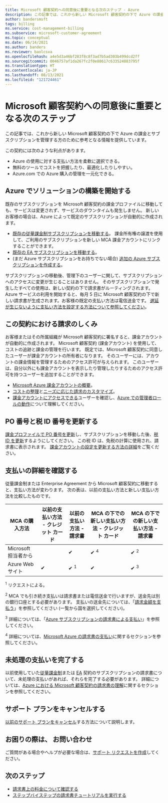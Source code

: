 ```yaml
---
title: Microsoft 顧客契約への同意後に重要となる次のステップ - Azure
description: この記事では、これから新しい Microsoft 顧客契約の下で Azure の課金とサブスクリプションを管理する方のために参考となる情報を提供しています。
author: bandersmsft
tags: billing
ms.service: cost-management-billing
ms.subservice: microsoft-customer-agreement
ms.topic: conceptual
ms.date: 06/14/2021
ms.author: banders
ms.reviewer: baolcsva
ms.openlocfilehash: a4e5d3a46bf283f8c8f3ad7b5ad303b499dcd2ff
ms.sourcegitcommit: 0046757af1da267fc2f0e88617c633524883795f
ms.translationtype: HT
ms.contentlocale: ja-JP
ms.lasthandoff: 08/13/2021
ms.locfileid: "121724461"
---
```

# <a name="key-next-steps-after-accepting-your-microsoft-customer-agreement"></a>Microsoft 顧客契約への同意後に重要となる次のステップ

この記事では、これから新しい Microsoft 顧客契約の下で Azure の課金とサブスクリプションを管理する方のために参考となる情報を提供しています。

この契約には次のような利点があります。

- Azure の使用に対する支払い方法を柔軟に選択できる。
- 無料のツールでコストを把握したり、最適化したりしやすい。
- Azure.com での Azure 購入の管理を一元化できる。

## <a name="start-building-your-solutions-in-azure"></a>Azure でソリューションの構築を開始する

既存のサブスクリプションを Microsoft 顧客契約の課金プロファイルに移動しても、サービスは変更されず、サービスのダウンタイムも発生しません。 新しいお客様の場合は、Azure によって既定のサブスクリプションが自動的に作成されます。

- [既存の従量課金制サブスクリプションを移動する](../manage/mca-request-billing-ownership.md)。 課金所有権の譲渡を使用して、ご利用のサブスクリプションを新しい MCA 課金アカウントにリンクすることができます。
- [既存の EA サブスクリプションを移動する](../manage/mca-setup-account.md)。
- (まだ Azure サブスクリプションをお持ちでない場合) [追加の Azure サブスクリプションを作成する](../manage/create-subscription.md)。

サブスクリプションの移動後、管理下のユーザーに関して、サブスクリプションへのアクセスに変更が生じることはありません。 そのサブスクリプションで発生したすべての使用は、新しい契約の下で請求書がルーティングされます。
Azure サービスの利用を開始すると、毎月 5 日に Microsoft 顧客契約の下で新しい請求書が生成されます。お客様の既定の支払い方法は電信送金です。 [遅延が生じないように支払い方法を設定する方法について参照してください](../understand/pay-bill.md#wire-bank-details)。

## <a name="how-billing-works-under-the-agreement"></a>この契約における請求のしくみ

お客様またはその所属組織が Microsoft 顧客契約に署名すると、課金アカウントが自動的に作成されます。 Microsoft 顧客契約 (課金アカウント) を使用して、コストの追跡と課金の管理を行います。 既定では、Microsoft 顧客契約に同意したユーザーが課金アカウントの所有者になります。 そのユーザーには、アカウントの課金情報を管理するためのアクセス許可が与えられます。 このユーザーは、自分以外にも課金アカウントを表示したり管理したりするためのアクセス許可を持つユーザーを追加することができます。

- [Microsoft Azure 課金アカウントの概要](../understand/mca-overview.md)。
- [コストの整理](https://www.youtube.com/watch?v=7RxTfShGHwU)と[ニーズに応じた請求のカスタマイズ](../manage/mca-section-invoice.md)。
- [課金アカウントにアクセスできる](https://www.youtube.com/watch?v=9sqglBlKkho)ユーザーを確認し、[Azure での管理者ロールの動作](../manage/understand-mca-roles.md#billing-profile-roles-and-tasks)について理解してください。

## <a name="update-your-po-and-tax-id-number"></a>PO 番号と税 ID 番号を更新する

[課金プロファイルで PO 番号を更新](../manage/change-azure-account-profile.md#update-a-po-number)し、サブスクリプションを移動した後、[税 ID を更新](../manage/change-azure-account-profile.md#update-your-tax-id)するようにしてください。 この税 ID は、免税の計算に使用され、請求書に表示されます。 [課金アカウントの設定を更新する方法の詳細](/microsoft-store/update-microsoft-store-for-business-account-settings)をご覧ください。


## <a name="confirm-payment-details"></a>支払いの詳細を確認する

従量課金制または Enterprise Agreement から Microsoft 顧客契約に移動すると、支払い方法が変わります。 次の表は、以前の支払い方法と新しい支払い方法を比較したものです。

| MCA の購入方法 | 以前の支払い方法 - クレジット カード | 以前の支払い方法 - 請求書 | MCA の下での新しい支払い方法 - クレジット カード | MCA の下での新しい支払い方法 - 請求書 |
| --- | --- | --- |--- |--- |
| Microsoft 担当者から |  | ✔  |  ✔ <sup>4</sup> | ✔ <sup>2</sup> |
| Azure Web サイト | ✔ | ✔ <sup>1</sup> | ✔ | ✔ <sup>3</sup> |

<sup>1</sup> リクエストによる。

<sup>2</sup> MCA でも引き続き支払いは請求書または電信送金で行いますが、送金先は別の銀行口座とする必要があります。 支払いの送金先については、「[請求金額を支払う](../understand/pay-bill.md#wire-bank-details)」を参照してください (一覧から国を選択してください)。

<sup>3</sup> 詳細については、「[Azure サブスクリプションの請求書による支払い](../manage/pay-by-invoice.md)」を参照してください。

<sup>4</sup> 詳細については、[Microsoft Azure の請求書の支払い](../understand/pay-bill.md#pay-now-in-the-azure-portal)に関するセクションを参照してください。

## <a name="complete-outstanding-payments"></a>未処理の支払いを完了する

以前使用していた[従量課金制](../understand/download-azure-invoice.md)または [EA](../manage/ea-portal-enrollment-invoices.md) 契約のサブスクリプションの請求書について、未処理の支払いがあれば、それらを完了する必要があります。 詳細については、[Azure における Microsoft 顧客契約の請求書の理解](../understand/mca-understand-your-invoice.md#billing-period)に関するセクションを参照してください。

## <a name="cancel-support-plan"></a>サポート プランをキャンセルする

[以前のサポート プランをキャンセル](../manage/mca-request-billing-ownership.md?toc=/azure/cost-management-billing/microsoft-customer-agreement/toc.json#cancel-a-prior-support-plan)する方法について説明します。

## <a name="need-help-contact-us"></a>お困りの際は、 お問い合わせ

ご質問がある場合やヘルプが必要な場合は、[サポート リクエストを作成](https://go.microsoft.com/fwlink/?linkid=2083458)してください。

## <a name="next-steps"></a>次のステップ

- [請求書上の料金について確認する](https://www.youtube.com/watch?v=e2LGZZ7GubA)
- [ステップバイステップの請求書チュートリアルを実行する](../understand/review-customer-agreement-bill.md)
